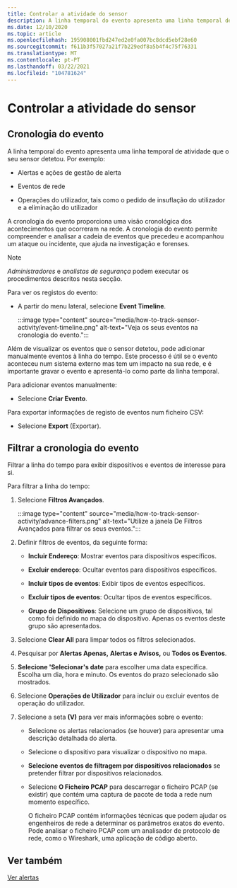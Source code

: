```yaml
---
title: Controlar a atividade do sensor
description: A linha temporal do evento apresenta uma linha temporal de atividade detetada na sua rede, incluindo alertas e ações de gestão de alerta, eventos de rede e operações de utilizador, como o registo do utilizador e a eliminação do utilizador.
ms.date: 12/10/2020
ms.topic: article
ms.openlocfilehash: 195908001fbd247ed2e0fa007bc8dcd5ebf28e60
ms.sourcegitcommit: f611b3f57027a21f7b229edf8a5b4f4c75f76331
ms.translationtype: MT
ms.contentlocale: pt-PT
ms.lasthandoff: 03/22/2021
ms.locfileid: "104781624"
---
```

# <a name="track-sensor-activity"></a>Controlar a atividade do sensor

## <a name="event-timeline"></a>Cronologia do evento

A linha temporal do evento apresenta uma linha temporal de atividade que o seu sensor detetou. Por exemplo:

  - Alertas e ações de gestão de alerta

  - Eventos de rede

  - Operações do utilizador, tais como o pedido de insuflação do utilizador e a eliminação do utilizador

A cronologia do evento proporciona uma visão cronológica dos acontecimentos que ocorreram na rede. A cronologia do evento permite compreender e analisar a cadeia de eventos que precedeu e acompanhou um ataque ou incidente, que ajuda na investigação e forenses.

> [!NOTE]
> *Administradores* e *analistas de segurança* podem executar os procedimentos descritos nesta secção.

Para ver os registos do evento:

- A partir do menu lateral, selecione **Event Timeline**.

   :::image type="content" source="media/how-to-track-sensor-activity/event-timeline.png" alt-text="Veja os seus eventos na cronologia do evento.":::

Além de visualizar os eventos que o sensor detetou, pode adicionar manualmente eventos à linha do tempo. Este processo é útil se o evento aconteceu num sistema externo mas tem um impacto na sua rede, e é importante gravar o evento e apresentá-lo como parte da linha temporal.

Para adicionar eventos manualmente:

- Selecione **Criar Evento**.

Para exportar informações de registo de eventos num ficheiro CSV:

- Selecione **Export** (Exportar).

## <a name="filter-the-event-timeline"></a>Filtrar a cronologia do evento

Filtrar a linha do tempo para exibir dispositivos e eventos de interesse para si.

Para filtrar a linha do tempo:

1. Selecione **Filtros Avançados**.

   :::image type="content" source="media/how-to-track-sensor-activity/advance-filters.png" alt-text="Utilize a janela De Filtros Avançados para filtrar os seus eventos.":::

2. Definir filtros de eventos, da seguinte forma:

   - **Incluir Endereço**: Mostrar eventos para dispositivos específicos.

   - **Excluir endereço**: Ocultar eventos para dispositivos específicos.

   - **Incluir tipos de eventos**: Exibir tipos de eventos específicos.

   - **Excluir tipos de eventos**: Ocultar tipos de eventos específicos.

   - **Grupo de Dispositivos**: Selecione um grupo de dispositivos, tal como foi definido no mapa do dispositivo. Apenas os eventos deste grupo são apresentados.

3. Selecione **Clear All** para limpar todos os filtros selecionados.

4. Pesquisar por **Alertas Apenas,** **Alertas e Avisos,** ou **Todos os Eventos**.

5. **Selecione 'Selecionar's date** para escolher uma data específica. Escolha um dia, hora e minuto. Os eventos do prazo selecionado são mostrados.

6.  Selecione **Operações de Utilizador** para incluir ou excluir eventos de operação do utilizador.

7.  Selecione a seta **(V)** para ver mais informações sobre o evento:

    - Selecione os alertas relacionados (se houver) para apresentar uma descrição detalhada do alerta.

    - Selecione o dispositivo para visualizar o dispositivo no mapa.

    - **Selecione eventos de filtragem por dispositivos relacionados** se pretender filtrar por dispositivos relacionados.

    - Selecione **O Ficheiro PCAP** para descarregar o ficheiro PCAP (se existir) que contém uma captura de pacote de toda a rede num momento específico. 
    
      O ficheiro PCAP contém informações técnicas que podem ajudar os engenheiros de rede a determinar os parâmetros exatos do evento. Pode analisar o ficheiro PCAP com um analisador de protocolo de rede, como o Wireshark, uma aplicação de código aberto.

## <a name="see-also"></a>Ver também

[Ver alertas](how-to-view-alerts.md)
